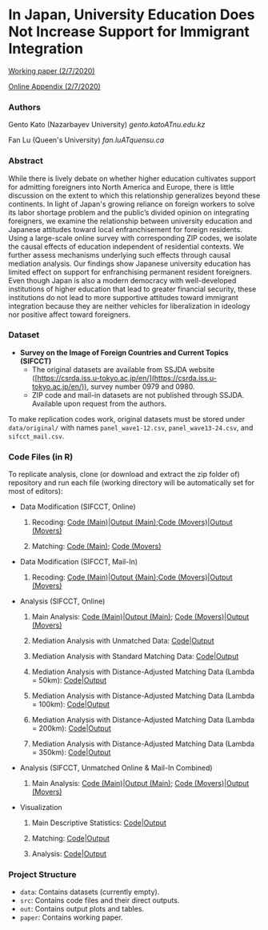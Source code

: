 # In Japan, University Education Does Not Increase  Support for Immigrant Integration

[Working paper (2/7/2020)](paper/Kato2021inja_v5.0_020721.pdf)

[Online Appendix (2/7/2020)](paper/Kato2021inja_v5.0_020721_appendix.pdf)

<!-- [Presentation Slides (9/12/2020)](paper/Kato2020caun_v4.1_slides_apsa_handout_091220.pdf) -->

### Authors 

Gento Kato (Nazarbayev University) *gento.katoATnu.edu.kz*

Fan Lu (Queen's University) *fan.luATquensu.ca*

### Abstract
While there is lively debate on whether higher education cultivates support for admitting foreigners into North America and Europe, there is little discussion on the extent to which this relationship generalizes beyond these continents. In light of Japan's growing reliance on foreign workers to solve its labor shortage problem and the public’s divided opinion on integrating foreigners, we examine the relationship between university education and Japanese attitudes toward local enfranchisement for foreign residents. Using a large-scale online survey with corresponding ZIP codes, we isolate the causal effects of education independent of residential contexts. We further assess mechanisms underlying such effects through causal mediation analysis. Our findings show Japanese university education has limited effect on support for enfranchising permanent resident foreigners. Even though Japan is also a modern democracy with well-developed institutions of higher education that lead to greater financial security, these institutions do not lead to more supportive attitudes toward immigrant integration because they are neither vehicles for liberalization in ideology nor positive affect toward foreigners.

### Dataset

* **Survey on the Image of Foreign Countries and Current Topics (SIFCCT)**
    * The original datasets are available from SSJDA website ([https://csrda.iss.u-tokyo.ac.jp/en/](https://csrda.iss.u-tokyo.ac.jp/en/)), survey number 0979 and 0980.
    * ZIP code and mail-in datasets are not published through SSJDA. Available upon request from the authors.

To make replication codes work, original datasets must be stored under <code>data/original/</code> with names <code>panel_wave1-12.csv</code>,  <code>panel_wave13-24.csv</code>, and <code>sifcct_mail.csv</code>.

### Code Files (in R)

To replicate analysis, clone (or download and extract the zip folder of) repository and run each file (working directory will be automatically set for most of editors):

* Data Modification (SIFCCT, Online)

    1. Recoding: [Code (Main)](data_sifcct_1_recode_v5.R)|[Output (Main)](data_sifcct_1_recode_v5.md);[Code (Movers)](data_sifcct_1x_recode_v5.R)|[Output (Movers)](data_sifcct_1x_recode_v5.md) 

    2. Matching: [Code (Main)](data_sifcct_2_matching_all_v5.R); [Code (Movers)](data_sifcct_3_matching_moved_v5.R)

* Data Modification (SIFCCT, Mail-In)

    1. Recoding: [Code (Main)](data_mail_1_recode_v5.R)|[Output (Main)](data_mail_1_recode_v5.md);[Code (Movers)](data_mail_1x_recode_v5.R)|[Output (Movers)](data_mail_1x_recode_v5.md)

* Analysis (SIFCCT, Online)
    
    1. Main Analysis: [Code (Main)](src/analysis_2_matched_v5.R)|[Output (Main)](src/analysis_2_matched_v5.md); [Code (Movers)](src/analysis_2x_matched_v5.R)|[Output (Movers)](src/analysis_2x_matched_v5.md)

    2. Mediation Analysis with Unmatched Data: [Code](src/analysis_3_mediation_unmatched_v5.R)|[Output](src/analysis_3_mediation_unmatched_v5.md) 

    3. Mediation Analysis with Standard Matching Data: [Code](src/analysis_4_mediation_matchednoL_v5.R)|[Output](src/analysis_4_mediation_matchednoL_v5.md) 

    4. Mediation Analysis with Distance-Adjusted Matching Data (Lambda = 50km): [Code](src/analysis_5_mediation_matchedL50_v5.R)|[Output](src/analysis_5_mediation_matchedL50_v5.md) 

    5. Mediation Analysis with Distance-Adjusted Matching Data (Lambda = 100km): [Code](src/analysis_6_mediation_matchedL100_v5.R)|[Output](src/analysis_6_mediation_matchedL100_v5.md) 

    6. Mediation Analysis with Distance-Adjusted Matching Data (Lambda = 200km): [Code](src/analysis_7_mediation_matchedL200_v5.R)|[Output](src/analysis_7_mediation_matchedL200_v5.md) 
    
    7. Mediation Analysis with Distance-Adjusted Matching Data (Lambda = 350km): [Code](src/analysis_8_mediation_matchedL350_v5.R)|[Output](src/analysis_8_mediation_matchedL350_v5.md) 

* Analysis (SIFCCT, Unmatched Online & Mail-In Combined)

    1. Main Analysis: [Code (Main)](src/analysis_1_original_mail_v5.R)|[Output (Main)](src/analysis_1_original_mail_v5.md); [Code (Movers)](src/analysis_1x_original_mail_v5.R)|[Output (Movers)](src/analysis_1x_original_mail_v5.md)


* Visualization 

    1. Main Descriptive Statistics: [Code](src/visualization_1_descriptive_v5.R)|[Output](src/visualization_1_descriptive_v5.md)

    2. Matching: [Code](src/visualization_2_matching_v5.R)|[Output](src/visualization_2_matching_v5.md)

    3. Analysis: [Code](src/visualization_3_analysis_v5.R)|[Output](src/visualization_3_analysis_v5.md)

### Project Structure

* <code>data</code>: Contains datasets (currently empty).
* <code>src</code>: Contains code files and their direct outputs.
* <code>out</code>: Contains output plots and tables.
* <code>paper</code>: Contains working paper.
